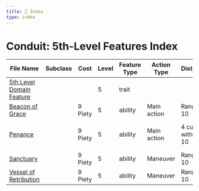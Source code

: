 ```yaml
---
title: 📑 Index
type: index
---
```


# Conduit: 5th-Level Features Index

| File Name                                                     | Subclass | Cost    | Level | Feature Type | Action Type | Distance         | Target                 |
| ------------------------------------------------------------- | -------- | ------- | ----- | ------------ | ----------- | ---------------- | ---------------------- |
| [5th Level Domain Feature](../5th%20Level%20Domain%20Feature) |          |         | 5     | trait        |             |                  |                        |
| [Beacon of Grace](../Beacon%20of%20Grace)                     |          | 9 Piety | 5     | ability      | Main action | Ranged 10        | One creature           |
| [Penance](../Penance)                                         |          | 9 Piety | 5     | ability      | Main action | 4 cube within 10 | Each enemy in the area |
| [Sanctuary](../Sanctuary)                                     |          | 9 Piety | 5     | ability      | Maneuver    | Ranged 10        | Self or one ally       |
| [Vessel of Retribution](../Vessel%20of%20Retribution)         |          | 9 Piety | 5     | ability      | Maneuver    | Ranged 10        | Self or one ally       |
